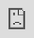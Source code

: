 ```yaml
---
published: true
layout: post
tags: 
  - 高校打压进步社团
  - 高校打压进步学生
  - 声援合集
comments: true
title: 学生无罪！工学结合无罪！社会各界声援高校被打压进步社团与学生合集！
---
```


扎根工农，深入实践，是每一辈进步青年的应有之义。站在全新的时代节点，每一个青年人都应仔细思考无产阶级的解放与自己的命运究竟如何联系起来。这既是先辈予以的殷切嘱托，也是历史交付的深切重任，更是左翼青年的光荣使命！
纵使地方黑警暴力清场、野蛮抓捕、非法关押，纵使高校官僚威胁恐吓、百般污蔑、跟踪盯梢，进步青年们都将绝不妥协，在人民群众的支持之下，为阶级之解放与理想之实现而斗争到底！

<iframe src="https://od-7.wistia.com/medias/zjx8mn627d" frameborder="0" width="100%" height="100%" allowfullscreen style="width:100%;height:100%;position:absolute;left:0px;top:0px;overflow:hidden;"></iframe>

---
<p align="center">下拉至文章最末端，获取佳士工人声援团官网网址与翻墙方法！</p>
<p align="center">支持进步工人与学子，共同关注传播扩散！</p>

